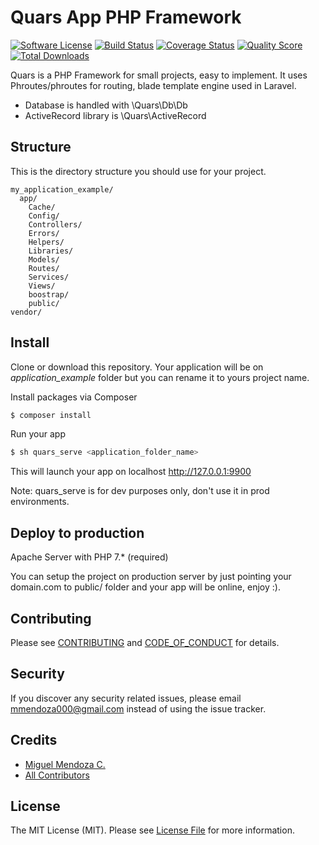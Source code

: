 # Quars App PHP Framework

[![Software License][ico-license]](LICENSE.md)
[![Build Status][ico-travis]][link-travis]
[![Coverage Status][ico-scrutinizer]][link-scrutinizer]
[![Quality Score][ico-code-quality]][link-code-quality]
[![Total Downloads][ico-downloads]][link-downloads]

Quars is a PHP Framework for small projects, easy to implement. It uses Phroutes/phroutes for routing, blade template engine used in Laravel.

- Database is handled with \Quars\Db\Db
- ActiveRecord library is \Quars\ActiveRecord

## Structure

This is the directory structure you should use for your project. 

```
my_application_example/
  app/
    Cache/
    Config/
    Controllers/
    Errors/
    Helpers/
    Libraries/
    Models/
    Routes/
    Services/
    Views/
    boostrap/
    public/
vendor/
```

## Install

Clone or download this repository. Your application will be on _application_example_ folder but you can rename it to yours project name.

Install packages via Composer

``` bash
$ composer install
```

Run your app 

``` bash
$ sh quars_serve <application_folder_name>
```
This will launch your app on localhost http://127.0.0.1:9900

Note: quars_serve is for dev purposes only, don't use it in prod environments.

## Deploy to production
Apache Server with PHP 7.* (required)

You can setup the project on production server by just pointing your domain.com to public/ folder and your app will be online, enjoy :).

## Contributing

Please see [CONTRIBUTING](CONTRIBUTING.md) and [CODE_OF_CONDUCT](CODE_OF_CONDUCT.md) for details.

## Security

If you discover any security related issues, please email mmendoza000@gmail.com instead of using the issue tracker.

## Credits

- [Miguel Mendoza C.][link-author]
- [All Contributors][link-contributors]

## License

The MIT License (MIT). Please see [License File](LICENSE.md) for more information.

[ico-version]: https://img.shields.io/packagist/v/saefy/quars.svg?style=flat-square
[ico-license]: https://img.shields.io/badge/license-MIT-brightgreen.svg?style=flat-square
[ico-travis]: https://img.shields.io/travis/saefy/quars/master.svg?style=flat-square
[ico-scrutinizer]: https://img.shields.io/scrutinizer/coverage/g/saefy/quars.svg?style=flat-square
[ico-code-quality]: https://img.shields.io/scrutinizer/g/saefy/quars.svg?style=flat-square
[ico-downloads]: https://img.shields.io/packagist/dt/saefy/quars.svg?style=flat-square

[link-packagist]: https://packagist.org/packages/saefy/quars
[link-travis]: https://travis-ci.org/saefy/quars
[link-scrutinizer]: https://scrutinizer-ci.com/g/saefy/quars/code-structure
[link-code-quality]: https://scrutinizer-ci.com/g/saefy/quars
[link-downloads]: https://packagist.org/packages/saefy/quars
[link-author]: https://github.com/mmendoza000
[link-contributors]: ../../contributors
